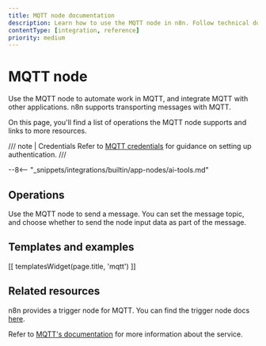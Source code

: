 ```yaml
---
title: MQTT node documentation
description: Learn how to use the MQTT node in n8n. Follow technical documentation to integrate MQTT node into your workflows.
contentType: [integration, reference]
priority: medium
---
```


# MQTT node

Use the MQTT node to automate work in MQTT, and integrate MQTT with other applications. n8n supports transporting messages with MQTT.

On this page, you'll find a list of operations the MQTT node supports and links to more resources.

/// note | Credentials
Refer to [MQTT credentials](/integrations/builtin/credentials/mqtt.md) for guidance on setting up authentication. 
///

--8<-- "_snippets/integrations/builtin/app-nodes/ai-tools.md"

## Operations

Use the MQTT node to send a message. You can set the message topic, and choose whether to send the node input data as part of the message.

## Templates and examples

<!-- see https://www.notion.so/n8n/Pull-in-templates-for-the-integrations-pages-37c716837b804d30a33b47475f6e3780 -->
[[ templatesWidget(page.title, 'mqtt') ]]

## Related resources

n8n provides a trigger node for MQTT. You can find the trigger node docs [here](/integrations/builtin/trigger-nodes/n8n-nodes-base.mqtttrigger.md).

Refer to [MQTT's documentation](https://mqtt.org/getting-started/) for more information about the service.
